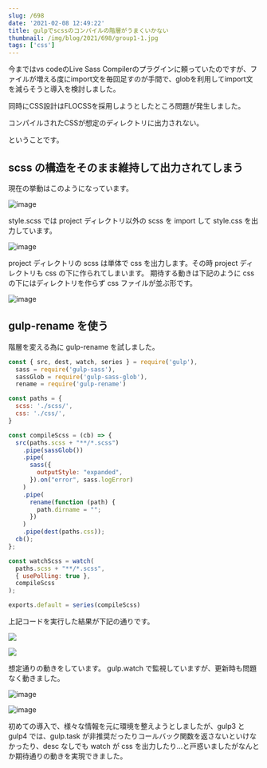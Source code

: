 ```yaml
---
slug: /698
date: '2021-02-08 12:49:22'
title: gulpでscssのコンパイルの階層がうまくいかない
thumbnail: /img/blog/2021/698/group1-1.jpg
tags: ['css']
---
```

今まではvs codeのLive Sass Compilerのプラグインに頼っていたのですが、ファイルが増える度にimport文を毎回足すのが手間で、globを利用してimport文を減らそうと導入を検討しました。

同時にCSS設計はFLOCSSを採用しようとしたところ問題が発生しました。

コンパイルされたCSSが想定のディレクトリに出力されない。

ということです。

## scss の構造をそのまま維持して出力されてしまう

現在の挙動はこのようになっています。


![image](../../../../images/2021/02/1.jpg)

style.scss では project ディレクトリ以外の scss を import して style.css を出力しています。

![image](../../../../images/2021/02/image-4.png)

project ディレクトリの scss は単体で css を出力します。その時 project ディレクトリも css の下に作られてしまいます。
期待する動きは下記のように css の下にはディレクトリを作らず css ファイルが並ぶ形です。

![image](../../../../images/2021/02/1-6.jpg)

## gulp-rename を使う

階層を変える為に gulp-rename を試しました。

```javascript
const { src, dest, watch, series } = require('gulp'),
  sass = require('gulp-sass'),
  sassGlob = require('gulp-sass-glob'),
  rename = require('gulp-rename')

const paths = {
  scss: './scss/',
  css: './css/',
}

const compileScss = (cb) => {
  src(paths.scss + "**/*.scss")
    .pipe(sassGlob())
    .pipe(
      sass({
        outputStyle: "expanded",
      }).on("error", sass.logError)
    )
    .pipe(
      rename(function (path) {
        path.dirname = "";
      })
    )
    .pipe(dest(paths.css));
  cb();
};

const watchScss = watch(
  paths.scss + "**/*.scss",
  { usePolling: true },
  compileScss
);

exports.default = series(compileScss)
```

上記コードを実行した結果が下記の通りです。

![](../../../../images/2021/02/image.png)

![](../../../../images/2021/02/image-1.png)

想定通りの動きをしています。
gulp.watch で監視していますが、更新時も問題なく動きました。

![image](../../../../images/2021/02/image-2.png)

![image](../../../../images/2021/02/image-3.png)

初めての導入で、様々な情報を元に環境を整えようとしましたが、gulp3 と gulp4 では、gulp.task が非推奨だったりコールバック関数を返さないといけなかったり、desc なしでも watch が css を出力したり…と戸惑いましたがなんとか期待通りの動きを実現できました。
